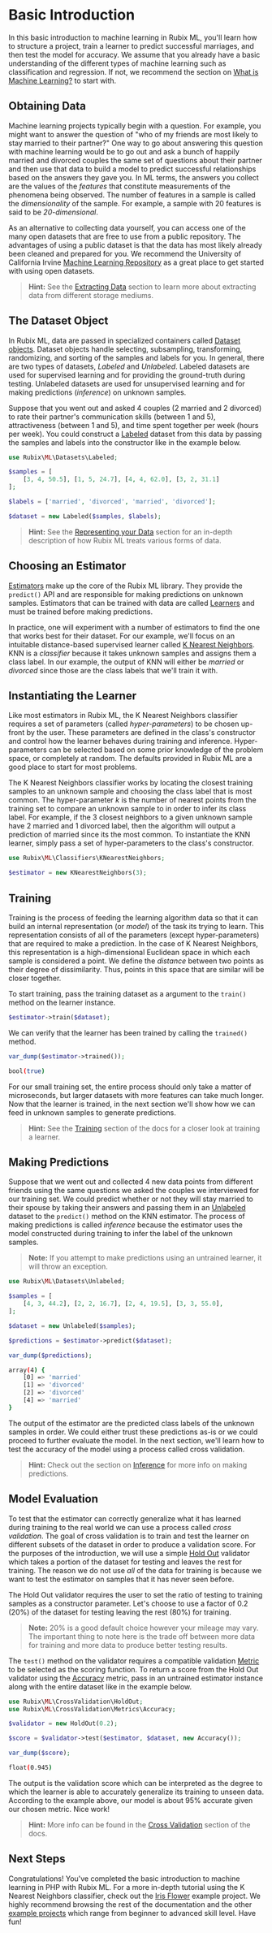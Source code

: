 # Basic Introduction
In this basic introduction to machine learning in Rubix ML, you'll learn how to structure a project, train a learner to predict successful marriages, and then test the model for accuracy. We assume that you already have a basic understanding of the different types of machine learning such as classification and regression. If not, we recommend the section on [What is Machine Learning?](what-is-machine-learning.md) to start with.

## Obtaining Data
Machine learning projects typically begin with a question. For example, you might want to answer the question of "who of my friends are most likely to stay married to their partner?" One way to go about answering this question with machine learning would be to go out and ask a bunch of happily married and divorced couples the same set of questions about their partner and then use that data to build a model to predict successful relationships based on the answers they gave you. In ML terms, the answers you collect are the values of the *features* that constitute measurements of the phenomena being observed. The number of features in a sample is called the *dimensionality* of the sample. For example, a sample with 20 features is said to be *20-dimensional*.

As an alternative to collecting data yourself, you can access one of the many open datasets that are free to use from a public repository. The advantages of using a public dataset is that the data has most likely already been cleaned and prepared for you. We recommend the University of California Irvine [Machine Learning Repository](https://archive.ics.uci.edu/ml/datasets.php) as a great place to get started with using open datasets.

> **Hint:** See the [Extracting Data](extracting-data.md) section to learn more about extracting data from different storage mediums.

## The Dataset Object
In Rubix ML, data are passed in specialized containers called [Dataset objects](datasets/api.md). Dataset objects handle selecting, subsampling, transforming, randomizing, and sorting of the samples and labels for you. In general, there are two types of datasets, *Labeled* and *Unlabeled*. Labeled datasets are used for supervised learning and for providing the ground-truth during testing. Unlabeled datasets are used for unsupervised learning and for making predictions (*inference*) on unknown samples.

Suppose that you went out and asked 4 couples (2 married and 2 divorced) to rate their partner's communication skills (between 1 and 5), attractiveness (between 1 and 5), and time spent together per week (hours per week). You could construct a [Labeled](datasets/labeled.md) dataset from this data by passing the samples and labels into the constructor like in the example below.

```php
use Rubix\ML\Datasets\Labeled;

$samples = [
    [3, 4, 50.5], [1, 5, 24.7], [4, 4, 62.0], [3, 2, 31.1]
];

$labels = ['married', 'divorced', 'married', 'divorced'];

$dataset = new Labeled($samples, $labels);
```

> **Hint:** See the [Representing your Data](representing-your-data.md) section for an in-depth description of how Rubix ML treats various forms of data.

## Choosing an Estimator
[Estimators](estimator.md) make up the core of the Rubix ML library. They provide the `predict()` API and are responsible for making predictions on unknown samples. Estimators that can be trained with data are called [Learners](learner.md) and must be trained before making predictions.

In practice, one will experiment with a number of estimators to find the one that works best for their dataset. For our example, we'll focus on an intuitable distance-based supervised learner called [K Nearest Neighbors](classifiers/k-nearest-neighbors.md). KNN is a *classifier* because it takes unknown samples and assigns them a class label. In our example, the output of KNN will either be *married* or *divorced* since those are the class labels that we'll train it with.

## Instantiating the Learner
Like most estimators in Rubix ML, the K Nearest Neighbors classifier requires a set of parameters (called *hyper-parameters*) to be chosen up-front by the user. These parameters are defined in the class's constructor and control how the learner behaves during training and inference. Hyper-parameters can be selected based on some prior knowledge of the problem space, or completely at random. The defaults provided in Rubix ML are a good place to start for most problems.

The K Nearest Neighbors classifier works by locating the closest training samples to an unknown sample and choosing the class label that is most common. The hyper-parameter *k* is the number of nearest points from the training set to compare an unknown sample to in order to infer its class label. For example, if the 3 closest neighbors to a given unknown sample have 2 married and 1 divorced label, then the algorithm will output a prediction of married since its the most common. To instantiate the KNN learner, simply pass a set of hyper-parameters to the class's constructor.

```php
use Rubix\ML\Classifiers\KNearestNeighbors;

$estimator = new KNearestNeighbors(3);
```

## Training
Training is the process of feeding the learning algorithm data so that it can build an internal representation (or *model*) of the task its trying to learn. This representation consists of all of the parameters (except hyper-parameters) that are required to make a prediction. In the case of K Nearest Neighbors, this representation is a high-dimensional Euclidean space in which each sample is considered a point. We define the *distance* between two points as their degree of dissimilarity. Thus, points in this space that are similar will be closer together.

To start training, pass the training dataset as a argument to the `train()` method on the learner instance.

```php
$estimator->train($dataset);
```

We can verify that the learner has been trained by calling the `trained()` method.

```php
var_dump($estimator->trained());
```

```sh
bool(true)
```

For our small training set, the entire process should only take a matter of microseconds, but larger datasets with more features can take much longer. Now that the learner is trained, in the next section we'll show how we can feed in unknown samples to generate predictions.

> **Hint:** See the [Training](training.md) section of the docs for a closer look at training a learner.

## Making Predictions
Suppose that we went out and collected 4 new data points from different friends using the same questions we asked the couples we interviewed for our training set. We could predict whether or not they will stay married to their spouse by taking their answers and passing them in an [Unlabeled](datasets/unlabeled.md) dataset to the `predict()` method on the KNN estimator. The process of making predictions is called *inference* because the estimator uses the model constructed during training to infer the label of the unknown samples.

> **Note:** If you attempt to make predictions using an untrained learner, it will throw an exception.

```php
use Rubix\ML\Datasets\Unlabeled;

$samples = [
    [4, 3, 44.2], [2, 2, 16.7], [2, 4, 19.5], [3, 3, 55.0],
];

$dataset = new Unlabeled($samples);

$predictions = $estimator->predict($dataset);

var_dump($predictions);
```

```sh
array(4) {
	[0] => 'married'
	[1] => 'divorced'
	[2] => 'divorced'
	[4] => 'married'
}
```

The output of the estimator are the predicted class labels of the unknown samples in order. We could either trust these predictions as-is or we could proceed to further evaluate the model. In the next section, we'll learn how to test the accuracy of the model using a process called cross validation.

> **Hint:** Check out the section on [Inference](inference.md) for more info on making predictions.

## Model Evaluation
To test that the estimator can correctly generalize what it has learned during training to the real world we can use a process called *cross validation*. The goal of cross validation is to train and test the learner on different subsets of the dataset in order to produce a validation score. For the purposes of the introduction, we will use a simple [Hold Out](cross-validation/hold-out.md) validator which takes a portion of the dataset for testing and leaves the rest for training. The reason we do not use *all* of the data for training is because we want to test the estimator on samples that it has never seen before.

The Hold Out validator requires the user to set the ratio of testing to training samples as a constructor parameter. Let's choose to use a factor of 0.2 (20%) of the dataset for testing leaving the rest (80%) for training.

> **Note:** 20% is a good default choice however your mileage may vary. The important thing to note here is the trade off between more data for training and more data to produce better testing results.

The `test()` method on the validator requires a compatible validation [Metric](https://docs.rubixml.com/en/latest/cross-validation/metrics/api.html) to be selected as the scoring function. To return a score from the Hold Out validator using the [Accuracy](cross-validation/metrics/accuracy.md) metric, pass in an untrained estimator instance along with the entire dataset like in the example below.

```php
use Rubix\ML\CrossValidation\HoldOut;
use Rubix\ML\CrossValidation\Metrics\Accuracy;

$validator = new HoldOut(0.2);

$score = $validator->test($estimator, $dataset, new Accuracy());

var_dump($score);
```

```sh
float(0.945)
```

The output is the validation score which can be interpreted as the degree to which the learner is able to accurately generalize its training to unseen data. According to the example above, our model is about 95% accurate given our chosen metric. Nice work!

> **Hint:** More info can be found in the [Cross Validation](cross-validation.md) section of the docs.

## Next Steps
Congratulations! You've completed the basic introduction to machine learning in PHP with Rubix ML. For a more in-depth tutorial using the K Nearest Neighbors classifier, check out the [Iris Flower](https://github.com/RubixML/Iris) example project. We highly recommend browsing the rest of the documentation and the other [example projects](https://github.com/RubixML) which range from beginner to advanced skill level. Have fun!